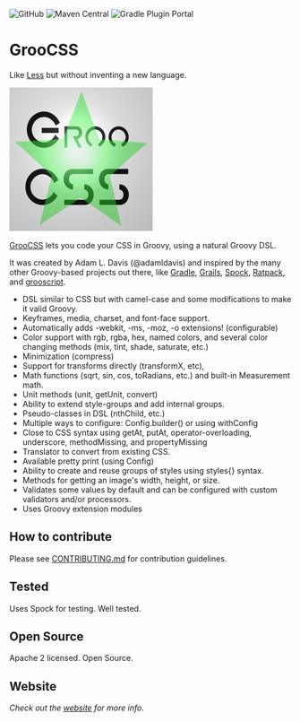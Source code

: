 
![GitHub](https://img.shields.io/github/license/adamldavis/groocss)
![Maven Central](https://img.shields.io/maven-central/v/org.groocss/groocss)
![Gradle Plugin Portal](https://img.shields.io/gradle-plugin-portal/v/org.groocss.groocss-gradle-plugin)

# GrooCSS
Like [Less](http://lesscss.org/) but without inventing a new language.

![](gradle/groocss2_256.png)

[GrooCSS](http://groocss.org) lets you code your CSS in Groovy, using a natural Groovy DSL.

It was created by Adam L. Davis (@adamldavis) and inspired by the many other Groovy-based projects out there, like 
[Gradle](gradle.org), [Grails](https://grails.org/), 
[Spock](https://github.com/spockframework/spock), [Ratpack](https://ratpack.io/), and [grooscript](http://grooscript.org/).

- DSL similar to CSS but with camel-case and some modifications to make it valid Groovy.
- Keyframes, media, charset, and font-face support.
- Automatically adds -webkit, -ms, -moz, -o extensions! (configurable)
- Color support with rgb, rgba, hex, named colors, and several color changing methods (mix, tint, shade, saturate, etc.)
- Minimization (compress)
- Support for transforms directly (transformX, etc),
- Math functions (sqrt, sin, cos, toRadians, etc.) and built-in Measurement math.
- Unit methods (unit, getUnit, convert)
- Ability to extend style-groups and add internal groups.
- Pseudo-classes in DSL (nthChild, etc.)
- Multiple ways to configure: Config.builder() or using withConfig
- Close to CSS syntax using getAt, putAt, operator-overloading, underscore, methodMissing, and propertyMissing
- Translator to convert from existing CSS.
- Available pretty print (using Config)
- Ability to create and reuse groups of styles using styles{} syntax.
- Methods for getting an image's width, height, or size.
- Validates some values by default and can be configured with custom validators and/or processors.
- Uses Groovy extension modules

## How to contribute

Please see [CONTRIBUTING.md](./CONTRIBUTING.md) for contribution guidelines.

## Tested

Uses Spock for testing. Well tested.

## Open Source

Apache 2 licensed. Open Source. 

## Website

_Check out the [website](http://www.groocss.org/) for more info._

